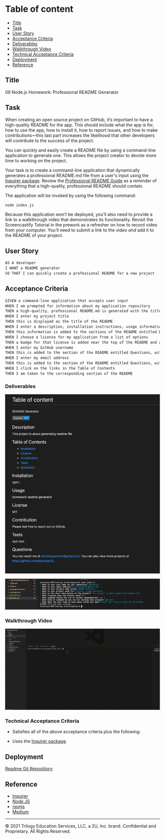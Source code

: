
# Table of content
- [Title](#title)
- [Task](#task)
- [User Story](#userstory)
- [Acceptance Criteria](#acceptance-criteria)
- [Deliverables](#deliverables)
- [Walkthrough Video](#walkthrough-video)
- [Technical Acceptance Criteria](#technicalAcceptanceCriteria)
- [Deployment](#deployment)
- [Reference](#reference)


## Title
09 Node.js Homework: Professional README Generator

##  Task

When creating an open source project on GitHub, it’s important to have a high-quality README for the app. This should include what the app is for, how to use the app, how to install it, how to report issues, and how to make contributions&mdash;this last part increases the likelihood that other developers will contribute to the success of the project. 

You can quickly and easily create a README file by using a command-line application to generate one. This allows the project creator to devote more time to working on the project.

Your task is to create a command-line application that dynamically generates a professional README.md file from a user's input using the [Inquirer package](https://www.npmjs.com/package/inquirer). Review the [Professional README Guide](https://coding-boot-camp.github.io/full-stack/github/professional-readme-guide) as a reminder of everything that a high-quality, professional README should contain. 

The application will be invoked by using the following command:

```bash
node index.js
```

Because this application won’t be deployed, you’ll also need to provide a link to a walkthrough video that demonstrates its functionality. Revisit the Screencastify Tutorial in the prework as a refresher on how to record video from your computer. You’ll need to submit a link to the video _and_ add it to the README of your project.


## User Story

```md
AS A developer
I WANT a README generator
SO THAT I can quickly create a professional README for a new project
```

## Acceptance Criteria

```md
GIVEN a command-line application that accepts user input
WHEN I am prompted for information about my application repository
THEN a high-quality, professional README.md is generated with the title of my project and sections entitled Description, Table of Contents, Installation, Usage, License, Contributing, Tests, and Questions
WHEN I enter my project title
THEN this is displayed as the title of the README
WHEN I enter a description, installation instructions, usage information, contribution guidelines, and test instructions
THEN this information is added to the sections of the README entitled Description, Installation, Usage, Contributing, and Tests
WHEN I choose a license for my application from a list of options
THEN a badge for that license is added near the top of the README and a notice is added to the section of the README entitled License that explains which license the application is covered under
WHEN I enter my GitHub username
THEN this is added to the section of the README entitled Questions, with a link to my GitHub profile
WHEN I enter my email address
THEN this is added to the section of the README entitled Questions, with instructions on how to reach me with additional questions
WHEN I click on the links in the Table of Contents
THEN I am taken to the corresponding section of the README
```


### Deliverables

![A sample README generated using the application must be submitted.](./Develop/asset/display/SampleReadme.png)

 ![question generated](./Develop/asset/display/readmeGen.png)

### Walkthrough Video

![Demo](./Develop/asset/display/readmeFinal1.gif)
### Technical Acceptance Criteria

* Satisfies all of the above acceptance criteria plus the following:

* Uses the [Inquirer package](https://www.npmjs.com/package/inquirer).

## Deployment
[Readme Git Repositiory](https://github.com/dparmar32/readme-generator/)


## Reference
- [Inquirer](https://www.npmjs.com/package/inquirer)
- [Node JS](https://nodejs.org/en/docs/)
- [npmjs](https://www.npmjs.com/)
- [Medium](https://korzio.medium.com/node-cli-with-commander-and-inquirer-3eacc0086e7c)

---

© 2021 Trilogy Education Services, LLC, a 2U, Inc. brand. Confidential and Proprietary. All Rights Reserved.


